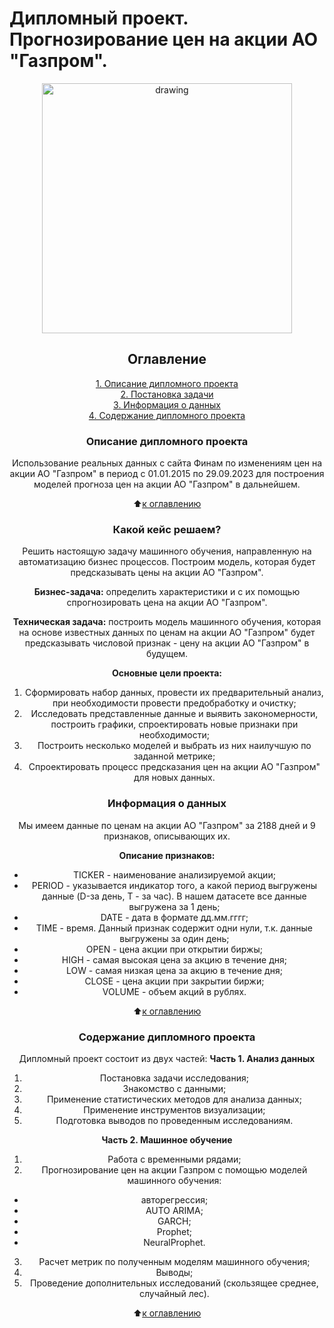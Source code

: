 # Дипломный проект. Прогнозирование цен на акции АО "Газпром".
<center> <img src = https://upload.wikimedia.org/wikipedia/ru/2/2d/Gazprom-Logo-rus.svg alt="drawing" style="width:400px;">

## Оглавление  
[1. Описание дипломного проекта](.README.md#Описание-дипломного-проекта)  
[2. Постановка задачи](.README.md#Постановка-задачи)  
[3. Информация о данных](.README.md#Информация-о-данных)  
[4. Содержание дипломного проекта](.README.md#Содержание-дипломного-проекта)  

### Описание дипломного проекта    
Использование реальных данных с сайта Финам по изменениям цен на акции АО "Газпром" в период с 01.01.2015 по 29.09.2023 для построения моделей прогноза цен на акции АО "Газпром" в дальнейшем.

:arrow_up:[к оглавлению](_)

### Какой кейс решаем?    
Решить настоящую задачу машинного обучения, направленную на автоматизацию бизнес процессов. Построим модель, которая будет предсказывать цены на акции АО "Газпром". 

**Бизнес-задача:** определить характеристики и с их помощью спрогнозировать цена на акции АО "Газпром".

**Техническая задача:** построить модель машинного обучения, которая на основе известных данных по ценам на акции АО "Газпром" будет предсказывать числовой признак - цену на акции АО "Газпром" в будущем.

**Основные цели проекта:**
1. Сформировать набор данных, провести их предварительный анализ, при необходимости провести предобработку и очистку;
2. Исследовать представленные данные и выявить закономерности, построить графики, спроектировать новые признаки при необходимости;
4. Построить несколько моделей и выбрать из них наилучшую по заданной метрике;
5. Спроектировать процесс предсказания цен на акции АО "Газпром" для новых данных.

### Информация о данных
Мы имеем данные по ценам на акции АО "Газпром" за 2188 дней и 9 признаков, описывающих их.

**Описание признаков:**
* TICKER - наименование анализируемой акции;
* PERIOD - указывается индикатор того, а какой период выгружены данные (D-за день, T - за час). В нашем датасете все данные выгружена за 1 день;
* DATE - дата в формате дд.мм.гггг;
* TIME - время. Данный признак содержит одни нули, т.к. данные выгружены за один день;
* OPEN - цена акции при открытии биржы;
* HIGH - самая высокая цена за акцию в течение дня;
* LOW - самая низкая цена за акцию в течение дня;
* CLOSE - цена акции при закрытии биржи;
* VOLUME - объем акций в рублях.

  
:arrow_up:[к оглавлению](.README.md#Оглавление)


### Содержание дипломного проекта 
Дипломный проект состоит из двух частей:
**Часть 1. Анализ данных**
1. Постановка задачи исследования;
2. Знакомство с данными;
3. Применение статистических методов для анализа данных;
4. Применение инструментов визуализации;
5. Подготовка выводов по проведенным исследованиям.

**Часть 2. Машинное обучение**
1. Работа с временными рядами;
2. Прогнозирование цен на акции Газпром с помощью моделей машинного обучения:
 - авторегрессия;
 - AUTO ARIMA;
 - GARCH;
 - Prophet;
 - NeuralProphet.
3. Расчет метрик по полученным моделям машинного обучения;
4. Выводы;
5. Проведение дополнительных исследований (скользящее среднее, случайный лес).

:arrow_up:[к оглавлению](.README.md#Оглавление)